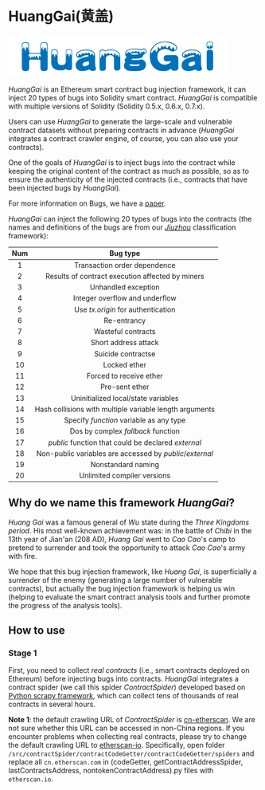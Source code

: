 # HuangGai(黄盖)
![logo](logo.png)


*HuangGai* is an Ethereum smart contract bug injection framework, it can inject 20 types of bugs into Solidity smart contract. *HuangGai* is compatible with multiple versions of Solidity (Solidity 0.5.x, 0.6.x, 0.7.x).

Users can use *HuangGai* to generate the large-scale and vulnerable contract datasets without preparing contracts in advance (*HuangGai* integrates a contract crawler engine, of course, you can also use your contracts).

One of the goals of *HuangGai* is to inject bugs into the contract while keeping the original content of the contract as much as possible, so as to ensure the authenticity of the injected contracts (i.e.,  contracts that have been injected bugs by *HuangGai*).

For more information on Bugs, we have a [paper](https://github.com/xf97/HuangGai/blob/master/OurPaper.pdf).

*HuangGai* can inject the following 20 types of bugs into the contracts (the names and definitions of the bugs are from our *[Jiuzhou](https://github.com/xf97/JiuZhou)* classification framework):

| Num | Bug type |
|:-----:|:-----:|
| 1 | Transaction order dependence |
| 2 | Results of contract execution affected by miners |
| 3 | Unhandled exception |
| 4 | Integer overflow and underflow |
| 5 | Use *tx.origin* for authentication |
| 6 | Re-entrancy |
| 7 | Wasteful contracts |
| 8 | Short address attack |
| 9 | Suicide contractse |
| 10 | Locked ether |
| 11 | Forced to receive ether |
| 12 | Pre-sent ether |
| 13 | Uninitialized local/state variables |
| 14 | Hash collisions with multiple variable length  arguments |
| 15 | Specify *function* variable as any type |
| 16 | Dos by complex *fallback* function |
| 17 | *public* function that could be declared  *external* |
| 18 | Non-public variables are accessed by *public*/*external* |
| 19 | Nonstandard naming |
| 20 | Unlimited compiler versions |

## Why do we name this framework *HuangGai*?
*Huang Gai* was a famous general of *Wu* state during the *Three Kingdoms period*. His most well-known achievement was: in the battle of *Chibi* in the 13th year of Jian'an (208 AD), *Huang Gai* went to *Cao Cao*'s camp to pretend to surrender and took the opportunity to attack *Cao Cao*'s army with fire.

We hope that this bug injection framework, like *Huang Gai*, is superficially a surrender of the enemy (generating a large number of vulnerable contracts), but actually the bug injection framework is helping us win (helping to evaluate the smart contract analysis tools and further promote the progress of the analysis tools).

## How to use
### Stage 1
First, you need to collect *real contracts* (i.e., smart contracts deployed on Ethereum) before injecting bugs into contracts. *HuangGai* integrates a contract spider (we call this spider *ContractSpider*) developed based on [Python scrapy framework](https://github.com/scrapy/scrapy), which can collect tens of thousands of real contracts in several hours.

**Note 1**: the default crawling URL of *ContractSpider* is [cn-etherscan](https://cn.etherscan.com/). We are not sure whether this URL can be accessed in non-China regions. If you encounter problems when collecting real contracts, please try to change the default crawling URL to [etherscan-io](http://etherscan.io/). Specifically, open folder `/src/contractSpider/contractCodeGetter/contractCodeGetter/spiders` and replace all `cn.etherscan.com` in (codeGetter, getContractAddressSpider, lastContractsAddress, nontokenContractAddress).py files with `etherscan.io`.

